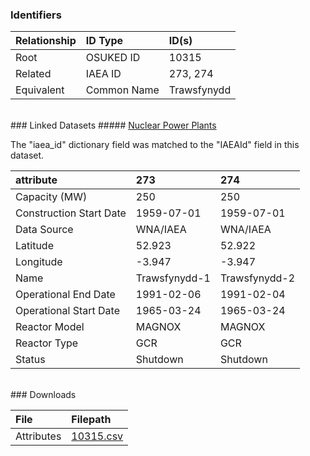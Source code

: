 ### Identifiers

| Relationship   | ID Type     | ID(s)       |
|:---------------|:------------|:------------|
| Root           | OSUKED ID   | 10315       |
| Related        | IAEA ID     | 273, 274    |
| Equivalent     | Common Name | Trawsfynydd |

<br>
### Linked Datasets
##### <a href="https://raw.githubusercontent.com/cristianst85/GeoNuclearData/master/data/csv/denormalized/datapackage.json">Nuclear Power Plants</a>



The "iaea_id" dictionary field was matched to the "IAEAId" field in this dataset.

| attribute               | 273           | 274           |
|:------------------------|:--------------|:--------------|
| Capacity (MW)           | 250           | 250           |
| Construction Start Date | 1959-07-01    | 1959-07-01    |
| Data Source             | WNA/IAEA      | WNA/IAEA      |
| Latitude                | 52.923        | 52.922        |
| Longitude               | -3.947        | -3.947        |
| Name                    | Trawsfynydd-1 | Trawsfynydd-2 |
| Operational End Date    | 1991-02-06    | 1991-02-04    |
| Operational Start Date  | 1965-03-24    | 1965-03-24    |
| Reactor Model           | MAGNOX        | MAGNOX        |
| Reactor Type            | GCR           | GCR           |
| Status                  | Shutdown      | Shutdown      |


<br>
### Downloads


| File       | Filepath                                                                              |
|:-----------|:--------------------------------------------------------------------------------------|
| Attributes | [10315.csv](https://osuked.github.io/Power-Station-Dictionary/object_attrs/10315.csv) |
